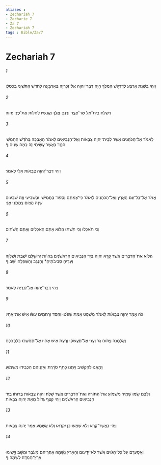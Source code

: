 ```yaml
---
aliases : 
- Zechariah 7
- Zacharie 7
- Za 7
- Zechariah 7
tags : Bible/Za/7
---
```


# Zechariah 7

###### 1
וַיְהִי בִּשְׁנַת אַרְבַּע לְדָרְיָוֶשׁ הַמֶּלֶךְ הָיָה דְבַר־יְהוָה אֶל־זְכַרְיָה בְּאַרְבָּעָה לַחֹדֶשׁ הַתְּשִׁעִי בְּכִסְלֵו׃
###### 2
וַיִּשְׁלַח בֵּית־אֵל שַׂר־אֶצֶר וְרֶגֶם מֶלֶךְ וַאֲנָשָׁיו לְחַלֹּות אֶת־פְּנֵי יְהוָה׃
###### 3
לֵאמֹר אֶל־הַכֹּהֲנִים אֲשֶׁר לְבֵית־יְהוָה צְבָאֹות וְאֶל־הַנְּבִיאִים לֵאמֹר הַאֶבְכֶּה בַּחֹדֶשׁ הַחֲמִשִׁי הִנָּזֵר כַּאֲשֶׁר עָשִׂיתִי זֶה כַּמֶּה שָׁנִים׃ ף
###### 4
וַיְהִי דְּבַר־יְהוָה צְבָאֹות אֵלַי לֵאמֹר׃
###### 5
אֱמֹר אֶל־כָּל־עַם הָאָרֶץ וְאֶל־הַכֹּהֲנִים לֵאמֹר כִּי־צַמְתֶּם וְסָפֹוד בַּחֲמִישִׁי וּבַשְּׁבִיעִי וְזֶה שִׁבְעִים שָׁנָה הֲצֹום צַמְתֻּנִי אָנִי׃
###### 6
וְכִי תֹאכְלוּ וְכִי תִשְׁתּוּ הֲלֹוא אַתֶּם הָאֹכְלִים וְאַתֶּם הַשֹּׁתִים׃
###### 7
הֲלֹוא אֶת־הַדְּבָרִים אֲשֶׁר קָרָא יְהוָה בְּיַד הַנְּבִיאִים הָרִאשֹׁנִים בִּהְיֹות יְרוּשָׁלִַם יֹשֶׁבֶת וּשְׁלֵוָה וְעָרֶיהָ סְבִיבֹתֶיהָ* וְהַנֶּגֶב וְהַשְּׁפֵלָה יֹשֵׁב׃ ף
###### 8
וַיְהִי דְּבַר־יְהוָה אֶל־זְכַרְיָה לֵאמֹר׃
###### 9
כֹּה אָמַר יְהוָה צְבָאֹות לֵאמֹר מִשְׁפַּט אֱמֶת שְׁפֹטוּ וְחֶסֶד וְרַחֲמִים עֲשׂוּ אִישׁ אֶת־אָחִיו׃
###### 10
וְאַלְמָנָה וְיָתֹום גֵּר וְעָנִי אַל־תַּעֲשֹׁקוּ וְרָעַת אִישׁ אָחִיו אַל־תַּחְשְׁבוּ בִּלְבַבְכֶם׃
###### 11
וַיְמָאֲנוּ לְהַקְשִׁיב וַיִּתְּנוּ כָתֵף סֹרָרֶת וְאָזְנֵיהֶם הִכְבִּידוּ מִשְּׁמֹועַ׃
###### 12
וְלִבָּם שָׂמוּ שָׁמִיר מִשְּׁמֹועַ אֶת־הַתֹּורָה וְאֶת־הַדְּבָרִים אֲשֶׁר שָׁלַח יְהוָה צְבָאֹות בְּרוּחֹו בְּיַד הַנְּבִיאִים הָרִאשֹׁנִים וַיְהִי קֶצֶף גָּדֹול מֵאֵת יְהוָה צְבָאֹות׃
###### 13
וַיְהִי כַאֲשֶׁר־קָרָא וְלֹא שָׁמֵעוּ כֵּן יִקְרְאוּ וְלֹא אֶשְׁמָע אָמַר יְהוָה צְבָאֹות׃
###### 14
וְאֵסָעֲרֵם עַל כָּל־הַגֹּויִם אֲשֶׁר לֹא־יְדָעוּם וְהָאָרֶץ נָשַׁמָּה אַחֲרֵיהֶם מֵעֹבֵר וּמִשָּׁב וַיָּשִׂימוּ אֶרֶץ־חֶמְדָּה לְשַׁמָּה׃ ף
